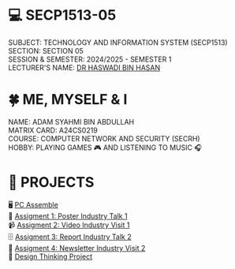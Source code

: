 # 💻 SECP1513-05
SUBJECT: TECHNOLOGY AND INFORMATION SYSTEM (SECP1513) \
SECTION: SECTION 05 \
SESSION & SEMESTER: 2024/2025 - SEMESTER 1 \
LECTURER'S NAME: [DR HASWADI BIN HASAN](https://github.com/haswadi1971) 

# 🍀 ME, MYSELF & I
NAME: ADAM SYAHMI BIN ABDULLAH \
MATRIX CARD: A24CS0219 \
COURSE: COMPUTER NETWORK AND SECURITY (SECRH) \
HOBBY: PLAYING GAMES 🎮 AND LISTENING TO MUSIC 🎧 

# 📂 PROJECTS
🖥️ [PC Assemble](https://github.com/syhm1d/SECP1513-05/tree/main/PC%20Assemble) \
📎 [Assigment 1: Poster Industry Talk 1](link.com) \
📹 [Assigment 2: Video Industry Visit 1](link.com) \
🗄️ [Assigment 3: Report Industry Talk 2](link.com) \
📰 [Assigment 4: Newsletter Industry Visit 2](link.com) \
🧠 [Design Thinking Project](link.com)
